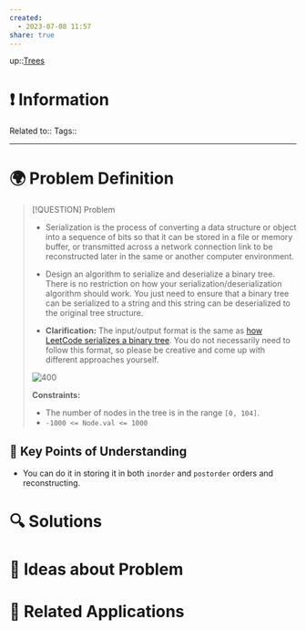 ```yaml
---
created:
  - 2023-07-08 11:57
share: true
---
```


up::[Trees](NeetCode%20Index.md#^27a48d)

# ❗ Information
Related to:: 
Tags:: 

___
# 🌍 Problem Definition

> [!QUESTION] Problem
> -  Serialization is the process of converting a data structure or object into a sequence of bits so that it can be stored in a file or memory buffer, or transmitted across a network connection link to be reconstructed later in the same or another computer environment.
> 
> - Design an algorithm to serialize and deserialize a binary tree. There is no restriction on how your serialization/deserialization algorithm should work. You just need to ensure that a binary tree can be serialized to a string and this string can be deserialized to the original tree structure.
> 
>-  **Clarification:** The input/output format is the same as [how LeetCode serializes a binary tree](https://support.leetcode.com/hc/en-us/articles/360011883654-What-does-1-null-2-3-mean-in-binary-tree-representation-). You do not necessarily need to follow this format, so please be creative and come up with different approaches yourself.
> 
> ![ 400](Pasted%20image%2020230708115923.png)
> 
> **Constraints:**
> 
> - The number of nodes in the tree is in the range `[0, 104]`.
> - `-1000 <= Node.val <= 1000`


## 🔑 **Key Points of Understanding**
- You can do it in storing it in both `inorder` and `postorder` orders and reconstructing.

# 🔍 Solutions

# 🧠 Ideas about Problem

# 🔗 Related Applications

